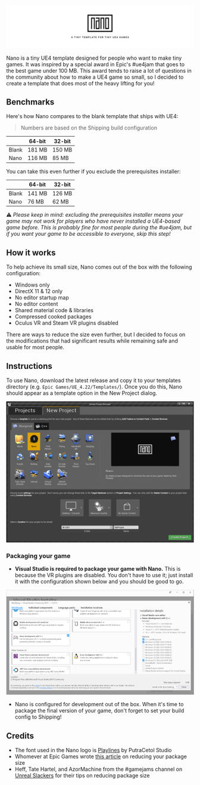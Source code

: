 ![Nano logo](https://raw.githubusercontent.com/BlueVoidStudios/Nano/master/Media/GitHub_Logo.png)

Nano is a tiny UE4 template designed for people who want to make tiny games. It was inspired by a special award in Epic's #ue4jam that goes to the best game under 100 MB. This award tends to raise a lot of questions in the community about how to make a UE4 game so small, so I decided to create a template that does most of the heavy lifting for you!

## Benchmarks
Here's how Nano compares to the blank template that ships with UE4:

> Numbers are based on the Shipping build configuration

|       | 64-bit | 32-bit |
| ----- | ------ | ------ |
| Blank | 181 MB | 150 MB |
| Nano  | 116 MB | 85 MB  |

You can take this even further if you exclude the prerequisites installer:

|       | 64-bit | 32-bit |
| ----- | ------ | ------ |
| Blank | 141 MB | 126 MB |
| Nano  | 76 MB  | 62 MB  |

⚠ _Please keep in mind: excluding the prerequisites installer means your game may not work for players who have never installed a UE4-based game before. This is probably fine for most people during the #ue4jam, but if you want your game to be accessible to everyone, skip this step!_

## How it works
To help achieve its small size, Nano comes out of the box with the following configuration:

- Windows only
- DirectX 11 & 12 only
- No editor startup map
- No editor content
- Shared material code & libraries
- Compressed cooked packages
- Oculus VR and Steam VR plugins disabled

There are ways to reduce the size even further, but I decided to focus on the modifications that had significant results while remaining safe and usable for most people.

## Instructions
To use Nano, download the latest release and copy it to your templates directory (e.g. `Epic Games/UE_4.22/Templates/`). Once you do this, Nano should appear as a template option in the New Project dialog.

![New Project dialog screenshot](https://raw.githubusercontent.com/BlueVoidStudios/Nano/master/Media/GitHub_NewProjectDialog.png)

### Packaging your game
- **Visual Studio is required to package your game with Nano.** This is because the VR plugins are disabled. You don't have to use it; just install it with the configuration shown below and you should be good to go.

![Visual Studio configuration](https://raw.githubusercontent.com/BlueVoidStudios/Nano/master/Media/GitHub_VisualStudioConfig.png)

- Nano is configured for development out of the box. When it's time to package the final version of your game, don't forget to set your build config to Shipping!

## Credits
- The font used in the Nano logo is [Playlines](https://creativemarket.com/putracetol/2962806-Playlines-Typeface) by PutraCetol Studio
- Whomever at Epic Games wrote [this article]() on reducing your package size
- Heff, Tate Hartel, and AzorMachine from the #gamejams channel on [Unreal Slackers](https://unrealslackers.org) for their tips on reducing package size 
